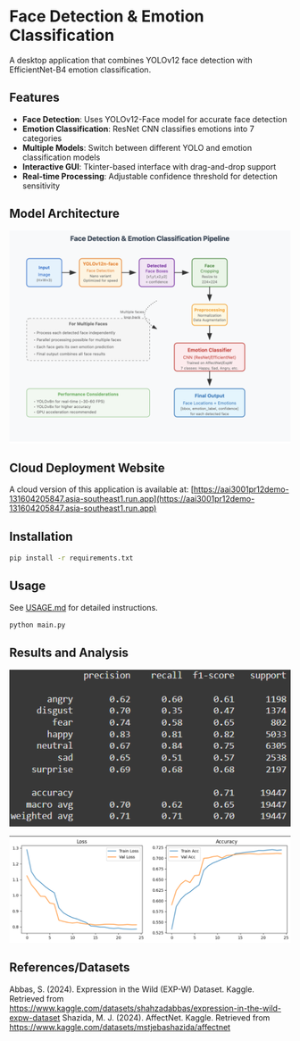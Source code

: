 # Face Detection & Emotion Classification

A desktop application that combines YOLOv12 face detection with EfficientNet-B4 emotion classification.

## Features

- **Face Detection**: Uses YOLOv12-Face model for accurate face detection
- **Emotion Classification**: ResNet CNN classifies emotions into 7 categories
- **Multiple Models**: Switch between different YOLO and emotion classification models
- **Interactive GUI**: Tkinter-based interface with drag-and-drop support
- **Real-time Processing**: Adjustable confidence threshold for detection sensitivity

## Model Architecture
![Model Architecture](asset/model_arch.png)

## Cloud Deployment Website
A cloud version of this application is available at: [https://aai3001pr12demo-131604205847.asia-southeast1.run.app](https://aai3001pr12demo-131604205847.asia-southeast1.run.app)

## Installation

```bash
pip install -r requirements.txt
```

## Usage

See [USAGE.md](USAGE.md) for detailed instructions.

```bash
python main.py
```

## Results and Analysis
![F1-Scores](asset/f1-score.png)

![training_curve](asset/training.png)

## References/Datasets
Abbas, S. (2024). Expression in the Wild (EXP-W) Dataset. Kaggle. Retrieved from https://www.kaggle.com/datasets/shahzadabbas/expression-in-the-wild-expw-dataset
Shazida, M. J. (2024). AffectNet. Kaggle. Retrieved from https://www.kaggle.com/datasets/mstjebashazida/affectnet

